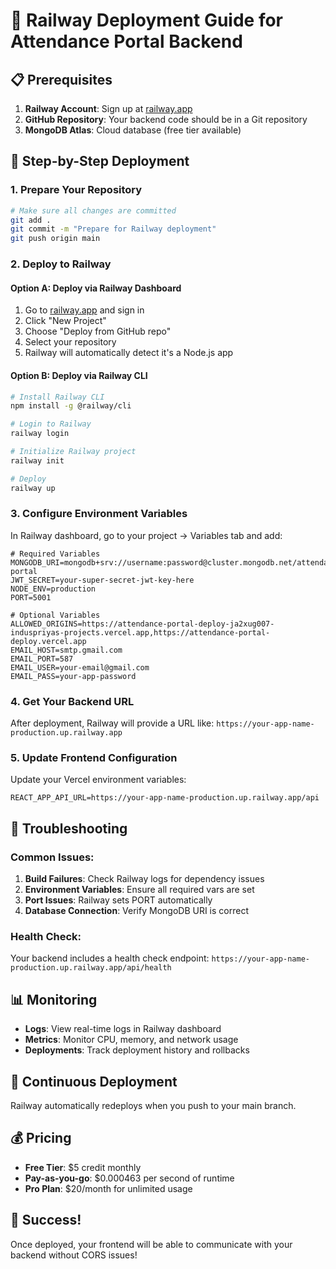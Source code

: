 # 🚀 Railway Deployment Guide for Attendance Portal Backend

## 📋 Prerequisites
1. **Railway Account**: Sign up at [railway.app](   https://railway.app)
2. **GitHub Repository**: Your backend code should be in a Git repository
3. **MongoDB Atlas**: Cloud database (free tier available)

## 🎯 Step-by-Step Deployment

### 1. Prepare Your Repository
```bash
# Make sure all changes are committed
git add .
git commit -m "Prepare for Railway deployment"
git push origin main
```

### 2. Deploy to Railway

#### Option A: Deploy via Railway Dashboard
1. Go to [railway.app](https://railway.app) and sign in
2. Click "New Project"
3. Choose "Deploy from GitHub repo"
4. Select your repository
5. Railway will automatically detect it's a Node.js app

#### Option B: Deploy via Railway CLI
```bash
# Install Railway CLI
npm install -g @railway/cli

# Login to Railway
railway login

# Initialize Railway project
railway init

# Deploy
railway up
```

### 3. Configure Environment Variables
In Railway dashboard, go to your project → Variables tab and add:

```env
# Required Variables
MONGODB_URI=mongodb+srv://username:password@cluster.mongodb.net/attendance-portal
JWT_SECRET=your-super-secret-jwt-key-here
NODE_ENV=production
PORT=5001

# Optional Variables
ALLOWED_ORIGINS=https://attendance-portal-deploy-ja2xug007-induspriyas-projects.vercel.app,https://attendance-portal-deploy.vercel.app
EMAIL_HOST=smtp.gmail.com
EMAIL_PORT=587
EMAIL_USER=your-email@gmail.com
EMAIL_PASS=your-app-password
```

### 4. Get Your Backend URL
After deployment, Railway will provide a URL like:
`https://your-app-name-production.up.railway.app`

### 5. Update Frontend Configuration
Update your Vercel environment variables:
```env
REACT_APP_API_URL=https://your-app-name-production.up.railway.app/api
```

## 🔧 Troubleshooting

### Common Issues:
1. **Build Failures**: Check Railway logs for dependency issues
2. **Environment Variables**: Ensure all required vars are set
3. **Port Issues**: Railway sets PORT automatically
4. **Database Connection**: Verify MongoDB URI is correct

### Health Check:
Your backend includes a health check endpoint:
`https://your-app-name-production.up.railway.app/api/health`

## 📊 Monitoring
- **Logs**: View real-time logs in Railway dashboard
- **Metrics**: Monitor CPU, memory, and network usage
- **Deployments**: Track deployment history and rollbacks

## 🔄 Continuous Deployment
Railway automatically redeploys when you push to your main branch.

## 💰 Pricing
- **Free Tier**: $5 credit monthly
- **Pay-as-you-go**: $0.000463 per second of runtime
- **Pro Plan**: $20/month for unlimited usage

## 🎉 Success!
Once deployed, your frontend will be able to communicate with your backend without CORS issues!
